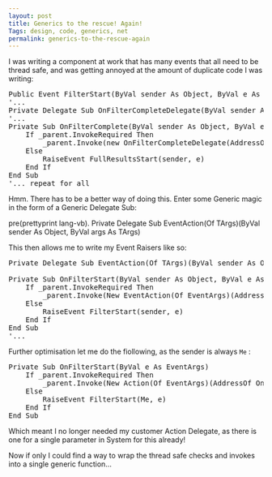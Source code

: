 ```yaml
---
layout: post
title: Generics to the rescue! Again!
Tags: design, code, generics, net
permalink: generics-to-the-rescue-again
---
```


I was writing a component at work that has many events that all need to be thread safe, and was getting annoyed at the amount of duplicate code I was writing:

<pre class="prettyprint lang-vb">Public Event FilterStart(ByVal sender As Object, ByVal e As EventArgs)
'...
Private Delegate Sub OnFilterCompleteDelegate(ByVal sender As Object, ByVal e As FilterCompleteEventArgs)
'...
Private Sub OnFilterComplete(ByVal sender As Object, ByVal e As DataAccess.LoadEventArgs)
    If _parent.InvokeRequired Then
        _parent.Invoke(new OnFilterCompleteDelegate(AddressOf OnFilterComplete), new Object() {sender, e})
    Else
        RaiseEvent FullResultsStart(sender, e)
    End If
End Sub
'... repeat for all
</pre>

Hmm. There has to be a better way of doing this. Enter some Generic magic in the form of a Generic Delegate Sub:

pre(prettyprint lang-vb). 
Private Delegate Sub EventAction(Of TArgs)(ByVal sender As Object, ByVal args As TArgs)

This then allows me to write my Event Raisers like so:

<pre class="prettyprint lang-vb">Private Delegate Sub EventAction(Of TArgs)(ByVal sender As Object, ByVal args As TArgs)

Private Sub OnFilterStart(ByVal sender As Object, ByVal e As EventArgs)
    If _parent.InvokeRequired Then
        _parent.Invoke(New EventAction(Of EventArgs)(AddressOf OnFilterStart), New Object() {sender, e})
    Else
        RaiseEvent FilterStart(sender, e)
    End If
End Sub
'...</pre>

Further optimisation let me do the fiollowing, as the sender is always `Me` :

<pre class="prettyprint lang-vb">Private Sub OnFilterStart(ByVal e As EventArgs)
    If _parent.InvokeRequired Then
        _parent.Invoke(New Action(Of EventArgs)(AddressOf OnFilterStart), New Object() {e})
    Else
        RaiseEvent FilterStart(Me, e)
    End If
End Sub
</pre>

Which meant I no longer needed my customer Action Delegate, as there is one for a single parameter in System for this already!

Now if only I could find a way to wrap the thread safe checks and invokes into a single generic function...
